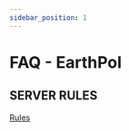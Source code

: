 ```yaml
---
sidebar_position: 1
---
```


# FAQ - EarthPol

## SERVER RULES
[Rules]([https://pages.github.com/](https://earthpol.com/rules))
